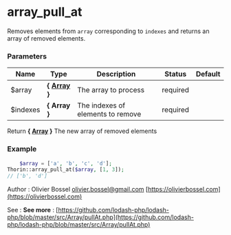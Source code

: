 # array_pull_at

Removes elements from `array` corresponding to `indexes` and returns an
array of removed elements.



### Parameters
Name  |  Type  |  Description  |  Status  |  Default
------------  |  ------------  |  ------------  |  ------------  |  ------------
$array  |  **{ [Array](http://php.net/manual/en/language.types.array.php) }**  |  The array to process  |  required  |
$indexes  |  **{ Array<Integer> }**  |  The indexes of elements to remove  |  required  |

Return **{ [Array](http://php.net/manual/en/language.types.array.php) }** The new array of removed elements

### Example
```php
	$array = ['a', 'b', 'c', 'd'];
Thorin::array_pull_at($array, [1, 3]);
// ['b', 'd']
```
Author : Olivier Bossel [olivier.bossel@gmail.com](mailto:olivier.bossel@gmail.com) [https://olivierbossel.com](https://olivierbossel.com)

See : **See more** : [https://github.com/lodash-php/lodash-php/blob/master/src/Array/pullAt.php](https://github.com/lodash-php/lodash-php/blob/master/src/Array/pullAt.php)